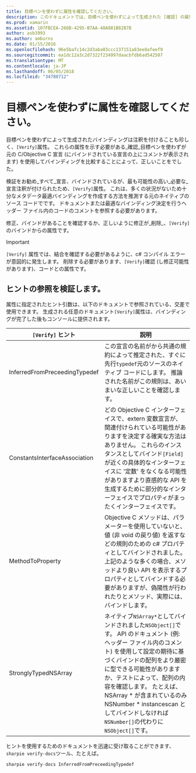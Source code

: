 ```yaml
---
title: 目標ペンを使わずに属性を確認してください。
description: このドキュメントでは、目標ペンを使わずによって生成された [確認] の属性について説明します。 [確認] 属性は、目標ペンを使わずの出力を確認するは手動で、開発者に強調表示されます。
ms.prod: xamarin
ms.assetid: 107FBCEA-266B-4295-B7AA-40A881B82B7B
author: asb3993
ms.author: amburns
ms.date: 01/15/2016
ms.openlocfilehash: 96e5bafc14c2d3aba03ccc137151a83ee8afeef9
ms.sourcegitcommit: ea1dc12a3c2d7322f234997daacbfdb6ad542507
ms.translationtype: MT
ms.contentlocale: ja-JP
ms.lasthandoff: 06/05/2018
ms.locfileid: "34780712"
---
```

# <a name="objective-sharpie-verify-attributes"></a>目標ペンを使わずに属性を確認してください。

目標ペンを使わずによって生成されたバインディングは注釈を付けることも珍しく、`[Verify]`属性。 これらの属性を示す必要がある_確認_目標ペンを使わずが元の C/Objective C 宣言 (にバインドされている宣言の上にコメントが表示されます) を使用してバインディングを比較することによって、正しいことをでした。

検証をお勧め_すべて_宣言、バインドされているが、最も可能性の高い_必要な_宣言注釈が付けられたため、`[Verify]`属性。 これは、多くの状況がないため十分なメタデータ最適バインディングを作成する方法を推測する元のネイティブのソース コードでです。 ドキュメントまたは最適なバインディング決定を行うヘッダー ファイル内のコードのコメントを参照する必要があります。

修正、バインドがあることを確認するか、正しいように修正が_削除_、`[Verify]`のバインドからの属性です。

> [!IMPORTANT]
> `[Verify]` 属性では、結合を確認する必要があるように、c# コンパイル エラーが意図的に発生します。 削除する必要があります、`[Verify]`確認 (し修正可能性があります)、コードとの属性です。

## <a name="verify-hints-reference"></a>ヒントの参照を検証します。

属性に指定されたヒント引数は、以下のドキュメントで参照されている、交差で使用できます。 生成される任意のドキュメント`[Verify]`属性は、バインディングが完了した後もコンソールに提供されます。

|`[Verify]` ヒント|説明|
|---|---|
|InferredFromPreceedingTypedef|この宣言の名前がから共通の規約によって推定された、すぐに先行`typedef`元のソースのネイティブ コードにします。 推論された名前がこの規則は、あいまいな正しいことを確認します。|
|ConstantsInterfaceAssociation|どの Objective C インターフェイスで、extern 変数宣言が、関連付けられている可能性がありますを決定する確実な方法はありません。 これらのインスタンスとしてバインド`[Field]`が近くの具体的なインターフェイスに '定数' をなくなる可能性がありますより直感的な API を生成するために部分的なインターフェイスでプロパティがまったくインターフェイスです。|
|MethodToProperty|Objective C メソッドは、パラメーターを使用していないと、値 (非 void の戻り値) を返すなどの規則のための c# プロパティとしてバインドされました。 上記のような多くの場合、メソッドより良い API を表示するプロパティとしてバインドする必要がありますが、偽陽性が行われたりとメソッド、実際には、バインドします。|
|StronglyTypedNSArray|ネイティブ`NSArray*`としてバインドされました`NSObject[]`です。 API のドキュメント (例: ヘッダー ファイル内のコメント) を使用して設定の期待に基づくバインドの配列をより厳密に型できる可能性がありますか、テストによって、配列の内容を確認します。 たとえば、NSArray * が含まれているのみ NSNumber * instancescan としてバインドしなければ`NSNumber[]`の代わりに`NSObject[]`です。|

ヒントを使用するためのドキュメントを迅速に受け取ることができます、`sharpie verify-docs`ツール、たとえば。

```csharp
sharpie verify-docs InferredFromPreceedingTypedef
```


